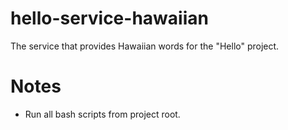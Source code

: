 # hello-service-hawaiian
The service that provides Hawaiian words for the "Hello" project.

# Notes
- Run all bash scripts from project root.
